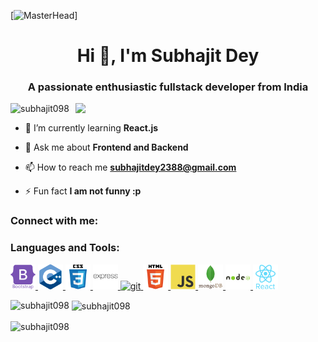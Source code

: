 [![MasterHead](https://i.pinimg.com/originals/e0/3e/db/e03edbe588d3866d539e5bbb35d9080c.jpg)]
<h1 align="center">Hi 👋, I'm Subhajit Dey</h1>
<h3 align="center">A passionate enthusiastic fullstack developer from India</h3>
<img align="right" width="400" src="https://wallpaperaccess.com/cool-code">

<p align="left"> <img src="https://www.propatel.com/wp-content/uploads/2019/09/coding-and-testing-programming-of-software.jpg" alt="subhajit098" /> </p>

- 🌱 I’m currently learning **React.js**

- 💬 Ask me about **Frontend and Backend**

- 📫 How to reach me **subhajitdey2388@gmail.com**

- ⚡ Fun fact **I am not funny :p**

<h3 align="left">Connect with me:</h3>
<p align="left">
</p>

<h3 align="left">Languages and Tools:</h3>
<p align="left"> <a href="https://getbootstrap.com" target="_blank" rel="noreferrer"> <img src="https://raw.githubusercontent.com/devicons/devicon/master/icons/bootstrap/bootstrap-plain-wordmark.svg" alt="bootstrap" width="40" height="40"/> </a> <a href="https://www.w3schools.com/cpp/" target="_blank" rel="noreferrer"> <img src="https://raw.githubusercontent.com/devicons/devicon/master/icons/cplusplus/cplusplus-original.svg" alt="cplusplus" width="40" height="40"/> </a> <a href="https://www.w3schools.com/css/" target="_blank" rel="noreferrer"> <img src="https://raw.githubusercontent.com/devicons/devicon/master/icons/css3/css3-original-wordmark.svg" alt="css3" width="40" height="40"/> </a> <a href="https://expressjs.com" target="_blank" rel="noreferrer"> <img src="https://raw.githubusercontent.com/devicons/devicon/master/icons/express/express-original-wordmark.svg" alt="express" width="40" height="40"/> </a> <a href="https://git-scm.com/" target="_blank" rel="noreferrer"> <img src="https://www.vectorlogo.zone/logos/git-scm/git-scm-icon.svg" alt="git" width="40" height="40"/> </a> <a href="https://www.w3.org/html/" target="_blank" rel="noreferrer"> <img src="https://raw.githubusercontent.com/devicons/devicon/master/icons/html5/html5-original-wordmark.svg" alt="html5" width="40" height="40"/> </a> <a href="https://developer.mozilla.org/en-US/docs/Web/JavaScript" target="_blank" rel="noreferrer"> <img src="https://raw.githubusercontent.com/devicons/devicon/master/icons/javascript/javascript-original.svg" alt="javascript" width="40" height="40"/> </a> <a href="https://www.mongodb.com/" target="_blank" rel="noreferrer"> <img src="https://raw.githubusercontent.com/devicons/devicon/master/icons/mongodb/mongodb-original-wordmark.svg" alt="mongodb" width="40" height="40"/> </a> <a href="https://nodejs.org" target="_blank" rel="noreferrer"> <img src="https://raw.githubusercontent.com/devicons/devicon/master/icons/nodejs/nodejs-original-wordmark.svg" alt="nodejs" width="40" height="40"/> </a> <a href="https://reactjs.org/" target="_blank" rel="noreferrer"> <img src="https://raw.githubusercontent.com/devicons/devicon/master/icons/react/react-original-wordmark.svg" alt="react" width="40" height="40"/> </a> </p>

<p><img align="left" src="https://github-readme-stats.vercel.app/api/top-langs?username=subhajit098&show_icons=true&locale=en&layout=compact" alt="subhajit098" /></p>

<p>&nbsp;<img align="center" src="https://github-readme-stats.vercel.app/api?username=subhajit098&show_icons=true&locale=en" alt="subhajit098" /></p>

<p><img align="center" src="https://github-readme-streak-stats.herokuapp.com/?user=subhajit098&" alt="subhajit098" /></p>
